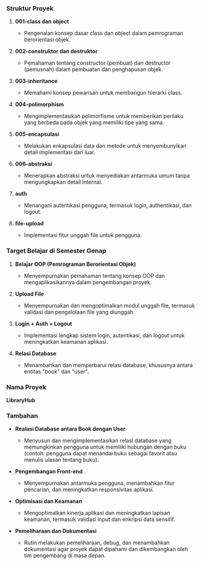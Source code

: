 ### Struktur Proyek

1. **001-class dan object**
   - Pengenalan konsep dasar class dan object dalam pemrograman berorientasi objek.

2. **002-construktor dan destruktor**
   - Pemahaman tentang constructor (pembuat) dan destructor (pemusnah) dalam pembuatan dan penghapusan objek.

3. **003-inheritance**
   - Memahami konsep pewarisan untuk membangun hierarki class.

4. **004-polimorphism**
   - Mengimplementasikan polimorfisme untuk memberikan perilaku yang berbeda pada objek yang memiliki tipe yang sama.

5. **005-encapsulasi**
   - Melakukan enkapsulasi data dan metode untuk menyembunyikan detail implementasi dari luar.

6. **006-abstraksi**
   - Menerapkan abstraksi untuk menyediakan antarmuka umum tanpa mengungkapkan detail internal.

7. **auth**
   - Menangani autentikasi pengguna, termasuk login, authentikasi, dan logout.

8. **file-upload**
   - Implementasi fitur unggah file untuk pengguna.

### Target Belajar di Semester Genap

1. **Belajar OOP (Pemrograman Berorientasi Objek)**
   - Menyempurnakan pemahaman tentang konsep OOP dan mengaplikasikannya dalam pengembangan proyek.

2. **Upload File**
   - Menyempurnakan dan mengoptimalkan modul unggah file, termasuk validasi dan pengelolaan file yang diunggah.

3. **Login + Auth + Logout**
   - Implementasi lengkap sistem login, autentikasi, dan logout untuk meningkatkan keamanan aplikasi.

4. **Relasi Database**
   - Menambahkan dan memperbarui relasi database, khususnya antara entitas "book" dan "user".

### Nama Proyek
**LibraryHub**

### Tambahan

- **Realasi Database antara Book dengan User**
   - Menyusun dan mengimplementasikan relasi database yang memungkinkan pengguna untuk memiliki hubungan dengan buku (contoh: pengguna dapat menandai buku sebagai favorit atau menulis ulasan tentang buku).

- **Pengembangan Front-end**
   - Menyempurnakan antarmuka pengguna, menambahkan fitur pencarian, dan meningkatkan responsivitas aplikasi.

- **Optimisasi dan Keamanan**
   - Mengoptimalkan kinerja aplikasi dan meningkatkan lapisan keamanan, termasuk validasi input dan enkripsi data sensitif.

- **Pemeliharaan dan Dokumentasi**
   - Rutin melakukan pemeliharaan, debug, dan menambahkan dokumentasi agar proyek dapat dipahami dan dikembangkan oleh tim pengembang di masa depan.